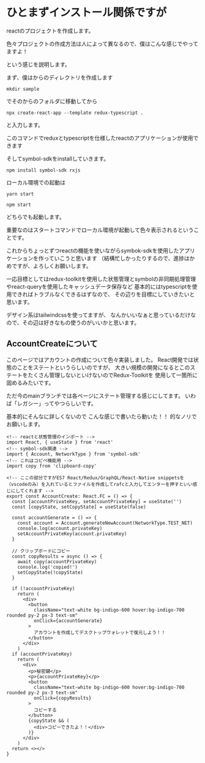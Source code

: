 # ひとまずインストール関係ですが

reactのプロジェクトを作成します。

色々プロジェクトの作成方法は人によって異なるので、僕はこんな感じでやってますよ！

という感じを説明します。

まず、僕はからのディレクトリを作成します

``` terminal
mkdir sample
```

でそのからのフォルダに移動してから

``` terminal
npx create-react-app --template redux-typescript .
```

と入力します。

このコマンドでreduxとtypescriptを仕様したreactのアプリケーションが使用できます

そしてsymbol-sdkをinstallしていきます。

``` terminal
npm install symbol-sdk rxjs
```

ローカル環境での起動は

``` terminal
yarn start
```

``` terminal
npm start
```

どちらでも起動します。

重要なのはスタートコマンドでローカル環境が起動して色々表示されるということです。

これからちょっとずつreactの機能を使いながらsymbok-sdkを使用したアプリケーションを作っていこうと思います
（結構忙しかったりするので、進捗はかめですが、よろしくお願いします。

一応目標としてはredux-toolkitを使用した状態管理とsymbolの非同期処理管理やreact-queryを使用したキャッシュデータ保存など
基本的にはtypescriptを使用できればトラブルなくできるはずなので、
その辺りを目標にしていきたいと思います。

デザイン系はtailwindcssを使ってますが、
なんかいいなぁと思っているだけなので、その辺は好きなもの使うのがいいかと思います。

## AccountCreateについて

このページではアカウントの作成について色々実装しました。
React開発では状態のことをステートというらしいのですが、
大きい規模の開発になるとこのステートをたくさん管理しないといけないのでRedux-Toolkitを
使用して一箇所に固めるみたいです。

ただ今のmainブランチでは各ページにステート管理する感じにしてます。
いわば「レガシー」ってやつらしいです。

基本的にそんなに詳しくないので
こんな感じで書いたら動いた！！
的なノリでお願いします。

``` AccountCreate.tsx
<!-- reactと状態管理のインポート -->
import React, { useState } from 'react'
<!-- symbol-sdk関連 -->
import { Account, NetworkType } from 'symbol-sdk'
<!-- これはコピペ機能用 -->
import copy from 'clipboard-copy'

<!-- ここの部分ですがES7 React/Redux/GraphQL/React-Native snippetsを（vscodeのみ）を入れているとファイルを作成してrafcと入力してエンターを押すといい感じにしてくれます -->
export const AccountCreate: React.FC = () => {
  const [accountPrivateKey, setAccountPrivateKey] = useState('')
  const [copyState, setCopyState] = useState(false)

  const accountGenerate = () => {
    const account = Account.generateNewAccount(NetworkType.TEST_NET)
    console.log(account.privateKey)
    setAccountPrivateKey(account.privateKey)
  }

  // クリップボードにコピー
  const copyResults = async () => {
    await copy(accountPrivateKey)
    console.log('copied!')
    setCopyState(!copyState)
  }

  if (!accountPrivateKey)
    return (
      <div>
        <button
          className="text-white bg-indigo-600 hover:bg-indigo-700 rounded py-2 px-3 text-sm"
          onClick={accountGenerate}
        >
          アカウントを作成してデスクトップウォレットで復元しよう！！
        </button>
      </div>
    )
  if (accountPrivateKey)
    return (
      <div>
        <p>秘密鍵</p>
        <p>{accountPrivateKey}</p>
        <button
          className="text-white bg-indigo-600 hover:bg-indigo-700 rounded py-2 px-3 text-sm"
          onClick={copyResults}
        >
          コピーする
        </button>
        {copyState && (
          <div>コピーできたよ！！</div>
        )}
      </div>
    )
  return <></>
}

```

